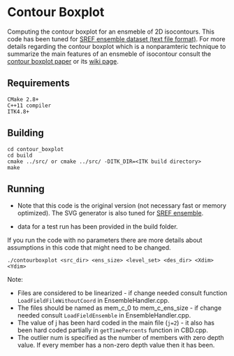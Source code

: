 # Contour Boxplot

Computing the contour boxplot for an ensmeble of 2D isocontours. This code has been tuned for [SREF ensemble dataset (text file format)](http://www.nco.ncep.noaa.gov/pmb/products/sref/). For more details regarding the contour boxplot which is a nonparamteric technique to summarize the main features of an ensmeble of isocontour consult the [contour boxplot paper](http://www.cs.miami.edu/home/mirzargar/papers/contour_boxplot.pdf) or its [wiki page](https://en.wikipedia.org/wiki/Contour_boxplot).

## Requirements
```
CMake 2.8+
C++11 compiler
ITK4.8+
```
## Building
```
cd contour_boxplot
cd build
cmake ../src/ or cmake ../src/ -DITK_DIR=<ITK build directory> 
make
```

## Running
* Note that this code is the original version (not necessary fast or memory optimized). The SVG generator is also tuned for [SREF ensemble](http://www.nco.ncep.noaa.gov/pmb/products/sref/).

* data for a test run has been provided in the build folder.

If you run the code with no parameters there are more details about assumptions in this code that might need to be changed.

```
./contourboxplot <src_dir> <ens_size> <level_set> <des_dir> <Xdim> <Ydim>
```

Note:
* Files are considered to be linearized - if change needed consult function ```LoadFieldFileWithoutCoord``` in EnsembleHandler.cpp.
* The files should be named as mem_c_0 to mem_c_ens_size - if change needed consult ```LoadFieldEnsemble``` in EnsembleHandler.cpp.
* The value of j has been hard coded in the main file (```j=2```) - it also has been hard coded partially in ```getTimePercents``` function in CBD.cpp.
* The outlier num is specified as the number of members with zero depth value. If every member has a non-zero depth value then it has been.
